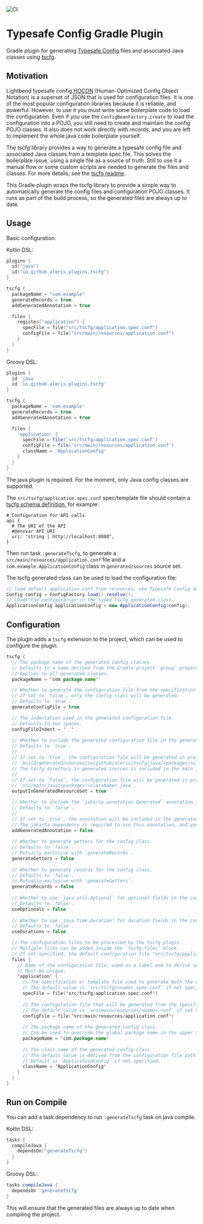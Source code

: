 ![CI](https://github.com/aleris/tscfg-plugin-gradle/actions/workflows/ci.yaml/badge.svg)

# Typesafe Config Gradle Plugin

Gradle plugin for generating [Typesafe Config](https://github.com/lightbend/config) files and associated Java classes 
using [tscfg](https://github.com/carueda/tscfg).


## Motivation

Lightbend typesafe config [HOCON](https://github.com/lightbend/config/blob/main/HOCON.md) 
(Human-Optimized Config Object Notation) is a superset of JSON that is used for 
configuration files.
It is one of the most popular configuration libraries because it is reliable, and powerful. 
However, to use it you must write some boilerplate code to load the configuration. 
Even if you use the `ConfigBeanFactory.create` to load the configuration into a POJO, 
you still need to create and maintain the config POJO classes. 
It also does not work directly with records, and you are left to implement the whole java code boilerplate yourself.  

The tscfg library provides a way to generate a typesafe config file and associated Java classes from a template
spec file. 
This solves the boilerplate issue, using a single file as a source of truth.
Still to use it a manual flow or some custom scripts are needed to generate the files and classes.
For more details, see the [tscfg readme](https://github.com/carueda/tscfg).

This Gradle plugin wraps the tscfg library to provide a simple way to automatically generate the config files 
and configuration POJO classes.
It runs as part of the build process, so the generated files are always up to date.


## Usage

Basic configuration:

Kotlin DSL:

```kts
plugins {
  id("java")
  id("io.github.aleris.plugins.tscfg")
}

tscfg {
  packageName = "com.example"
  generateRecords = true
  addGeneratedAnnotation = true

  files {
    register("application") {
      specFile = file("src/tscfg/application.spec.conf")
      configFile = file("src/main/resources/application.conf")
    }
  }
}
```

Groovy DSL:

```groovy
plugins {
  id 'java'
  id 'io.github.aleris.plugins.tscfg'
}

tscfg {
  packageName = 'com.example'
  generateRecords = true
  addGeneratedAnnotation = true

  files {
    'application' {
      specFile = file('src/tscfg/application.spec.conf')
      configFile = file('src/main/resources/application.conf')
      className = 'ApplicationConfig'
    }
  }
}
```

The java plugin is required. For the moment, only Java config classes are supported.

The `src/tscfg/application.spec.conf` spec/template file should contain a 
[tscfg schema definition](https://github.com/carueda/tscfg/wiki/template-generation), for example:

```hocon
# Configuration for API calls
api {
  # The URI of the API
  #@envvar API_URI
  uri: "string | http://localhost:8080",
}
```

Then run task `:generateTscfg`, 
to generate a `src/main/resources/application.conf` file and a `com.example.ApplicationConfig` class
in `generated/sources` source set.

The tscfg generated class can be used to load the configuration file:

```java
// load default application.conf from resources, see Typesafe Config documentation for other options
Config config = ConfigFactory.load().resolve(); 
// loads the configuration in the typed tscfg generated class
ApplicationConfig applicationConfig = new ApplicationConfig(config);
```


## Configuration

The plugin adds a `tscfg` extension to the project, which can be used to configure the plugin.

```kts
tscfg {
  // The package name of the generated config classes.
  // Defaults to a name derived from the Gradle project `group` property.
  // Applies to all generated classes.
  packageName = 'com.package.name'

  // Whether to generate the configuration file from the specification file.
  // If set to `false`, only the config class will be generated.
  // Defaults to `true`.
  generateConfigFile = true

  // The indentation used in the generated configuration file.
  // Defaults to two spaces.
  configFileIndent = '  '
  
  // Whether to include the generated configuration file in the generated resources set.
  // Defaults to `true`.
  // 
  // If set to `true`, the configuration file will be generated in project path
  // `build/generated/sources/io/github/aleris/tscfg/java/<package>/<className>.java`.
  // The tscfg directory in generated sources is included in the main java resources set.
  // 
  // If set to `false`, the configuration file will be generated in project path
  // `src/main/java/<package>/<className>.java`.
  outputInGeneratedResourceSet = true

  // Whether to include the `jakarta.annotation.Generated` annotation in the generated config class.
  // Defaults to `false`.
  // 
  // If set to `true`, the annotation will be included in the generated config class.
  // The jakarta dependency is required to use this annotation, and you must include it in your build.
  addGeneratedAnnotation = false
  
  // Whether to generate getters for the config class.
  // Defaults to `false`.
  // Mutually exclusive with `generateRecords`.
  generateGetters = false
  
  // Whether to generate records for the config class.
  // Defaults to `false`.
  // Mutually exclusive with `generateGetters`.
  generateRecords = false
  
  // Whether to use `java.util.Optional` for optional fields in the config class.
  // Defaults to `false`.
  useOptionals = false
  
  // Whether to use `java.time.Duration` for duration fields in the config class.
  // Defaults to `false`.
  useDurations = false

  // The configuration files to be processed by the tscfg plugin.
  // Multiple files can be added inside the `tscfg.files` block.
  // If not specified, the default configuration file "src/tscfg/application.spec.conf" will be used.
  files {
    // Name of the configuration file, used as a label and to derive some defaults if not specified.
    // Must be unique.
    'application' {
      // The specification or template file used to generate both the configuration file and the config class.
      // The default value is `src/tscfg/<name>.spec.conf` if not specified.
      specFile = file('src/tscfg/application.spec.conf')
      
      // The configuration file that will be generated from the specification file.
      // The default value is `src/main/resources/<name>.conf` if not specified.
      configFile = file('src/main/resources/application.conf')
      
      // The package name of the generated config class.
      // Can be used to override the global package name in the upper tscfg block of the configuration.
      packageName = 'com.package.name'
      
      // The class name of the generated config class.
      // The default value is derived from the configuration file path.
      // Default is `ApplicationConfig` if not specified.
      className = 'ApplicationConfig'
    }
  }
}
```


## Run on Compile

You can add a task dependency to run `:generateTscfg` task on java compile.

Kotlin DSL:

```kts
tasks {
  compileJava {
    dependsOn("generateTscfg")
  }
}
```

Groovy DSL:

```groovy
tasks.compileJava {
  dependsOn 'generateTscfg'
}
```

This will ensure that the generated files are always up to date when compiling the project.
